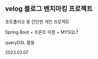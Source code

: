 ## velog 블로그 벤치마킹 프로젝트

포트폴리오 용 간단한 개인 프로젝트

Spring Boot + 프론트 미정 + MYSQL?

queryDSL 활용

2023.03.07
